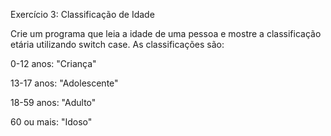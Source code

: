 Exercício 3: Classificação de Idade 

Crie um programa que leia a idade de uma pessoa e mostre a classificação etária utilizando switch case. As classificações são: 

  

0-12 anos: "Criança" 

13-17 anos: "Adolescente" 

18-59 anos: "Adulto" 

60 ou mais: "Idoso" 
